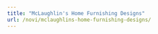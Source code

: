 ```yaml
---
title: "McLaughlin's Home Furnishing Designs"
url: /novi/mclaughlins-home-furnishing-designs/
---
```

